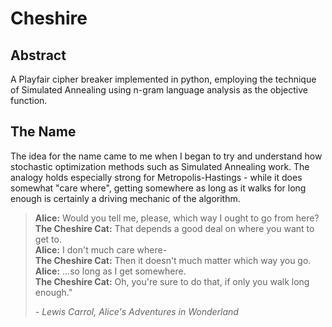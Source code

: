 # Cheshire

## Abstract

A Playfair cipher breaker implemented in python, employing the technique of Simulated Annealing using n-gram language analysis as the objective function.

## The Name

The idea for the name came to me when I began to try and understand how stochastic optimization methods such as Simulated Annealing work. The analogy holds especially strong for Metropolis-Hastings - while it does somewhat "care where", getting somewhere as long as it walks for long enough is certainly a driving mechanic of the algorithm.

> **Alice:** Would you tell me, please, which way I ought to go from here?  
> **The Cheshire Cat:** That depends a good deal on where you want to get to.  
> **Alice:** I don't much care where-  
> **The Cheshire Cat:** Then it doesn't much matter which way you go.  
> **Alice:** ...so long as I get somewhere.  
> **The Cheshire Cat:** Oh, you're sure to do that, if only you walk long enough."
> 
> _- Lewis Carrol, Alice's Adventures in Wonderland_
